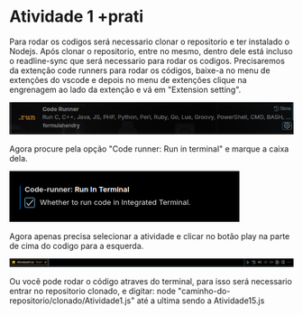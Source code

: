 # Atividade 1 +prati

Para rodar os codigos será necessario clonar o repositorio e ter instalado o Nodejs.
Após clonar o repositorio, entre no mesmo, dentro dele está incluso o readline-sync que será necessario para rodar os codigos.
Precisaremos da extenção code runners para rodar os códigos, baixe-a no menu de extenções do vscode e depois no menu de extenções clique na engrenagem ao lado da extenção e vá em "Extension setting".

![alt text](image.png)

Agora procure pela opção "Code runner: Run in terminal" e marque a caixa dela.

![alt text](image-1.png)

Agora apenas precisa selecionar a atividade e clicar no botão play na parte de cima do codigo para a esquerda.

![alt text](image-2.png)

Ou vocẽ pode rodar o código atraves do terminal, para isso será necessario entrar no repositorio clonado, e digitar: node "caminho-do-repositorio/clonado/Atividade1.js" até a ultima sendo a Atividade15.js
